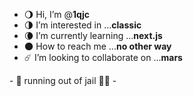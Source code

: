 - 🌖 Hi, I’m @**1qjc**
- 🌗 I’m interested in ...**classic**
- 🌘 I’m currently learning ...**next.js**
- 🌑 How to reach me ...**no other way**
- ☄️ I’m looking to collaborate on ...**mars**


\- 🥷 running out of jail 🥷🏾 -
